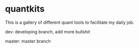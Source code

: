 # quantkits
This is a gallery of different quant tools to facilitate my daily job.

dev: developing branch, add more bullshit

master: master branch